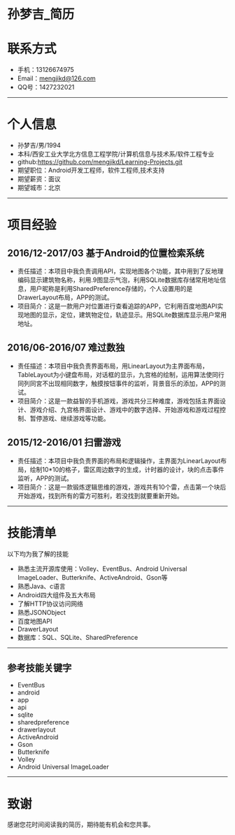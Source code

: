 # 孙梦吉_简历

# 联系方式

- 手机：13126674975
- Email：mengjikd@126.com 
- QQ号：1427232021

---

# 个人信息

 - 孙梦吉/男/1994 
 - 本科/西安工业大学北方信息工程学院/计算机信息与技术系/软件工程专业 
 - github:https://github.com/mengjikd/Learning-Projects.git
 - 期望职位：Android开发工程师，软件工程师,技术支持
 - 期望薪资：面议
 - 期望城市：北京

---

# 项目经验

## 2016/12-2017/03 基于Android的位置检索系统

 - 责任描述：本项目中我负责调用API，实现地图各个功能，其中用到了反地理编码显示建筑物名称，利用.9图显示气泡，利用SQLite数据库存储常用地址信息，用户昵称是利用SharedPreference存储的，个人设置用的是DrawerLayout布局，APP的测试。
 - 项目简介：这是一款用户对位置进行查看追踪的APP，它利用百度地图API实现地图的显示，定位，建筑物定位，轨迹显示。用SQLite数据库显示用户常用地址。

## 2016/06-2016/07 难过数独
- 责任描述：本项目中我负责界面布局，用LinearLayout为主界面布局，TableLayout为小键盘布局，对话框的显示，九宫格的绘制，运用算法使同行同列同宮不出现相同数字，触摸按钮事件的监听，背景音乐的添加，APP的测试。
- 项目简介：这是一款益智的手机游戏，游戏共分三种难度，游戏包括主界面设计、游戏介绍、九宫格界面设计、游戏中的数字选择、开始游戏和游戏过程控制、暂停游戏、继续游戏等功能。

## 2015/12-2016/01 扫雷游戏
- 责任描述：本项目中我负责界面的布局和逻辑操作，主界面为LinearLayout布局，绘制10*10的格子，雷区周边数字的生成，计时器的设计，块的点击事件监听，APP的测试。
- 项目简介：这是一款锻炼逻辑思维的游戏，游戏共有10个雷，点击第一个块后开始游戏，找到所有的雷方可胜利，若没找到就要重新开始。

--- 

# 技能清单

以下均为我了解的技能

- 熟悉主流开源库使用：Volley、EventBus、Android Universal ImageLoader、Butterknife、ActiveAndroid、Gson等
- 熟悉Java、c语言
- Android四大组件及五大布局
- 了解HTTP协议访问网络
- 熟悉JSONObject
- 百度地图API
- DrawerLayout
- 数据库：SQL、SQLite、SharedPreference

---

## 参考技能关键字

- EventBus
- android
- app
- api
- sqlite
- sharedpreference
- drawerlayout
- ActiveAndroid
- Gson
- Butterknife
- Volley
- Android Universal ImageLoader

---

# 致谢
感谢您花时间阅读我的简历，期待能有机会和您共事。
